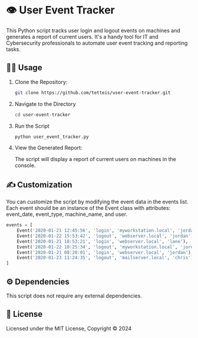 # 👁️ User Event Tracker

This Python script tracks user login and logout events on machines and generates a report of current users. It's a handy tool for IT and Cybersecurity professionals to automate user event tracking and reporting tasks.

## 👩‍💻 Usage

1. Clone the Repository:

   ```bash
   git clone https://github.com/tetteis/user-event-tracker.git
   ```

2. Navigate to the Directory

   ```bash
   cd user-event-tracker
   ```

3. Run the Script

   ```bash
   python user_event_tracker.py
   ```

4. View the Generated Report:

   The script will display a report of current users on machines in the console.

## ✍️ Customization

You can customize the script by modifying the event data in the events list. Each event should be an instance of the Event class with attributes: event_date, event_type, machine_name, and user.

```python
events = [
    Event('2020-01-21 12:45:56', 'login', 'myworkstation.local', 'jordan'),
    Event('2020-01-22 15:53:42', 'logout', 'webserver.local', 'jordan'),
    Event('2020-01-21 18:53:21', 'login', 'webserver.local', 'lane'),
    Event('2020-01-22 10:25:34', 'logout', 'myworkstation.local', 'jordan'),
    Event('2020-01-21 08:20:01', 'login', 'webserver.local', 'jordan'),
    Event('2020-01-23 11:24:35', 'logout', 'mailserver.local', 'chris'),
]
```

## ⚙️ Dependencies

This script does not require any external dependencies.

## 📃 License

Licensed under the MIT License, Copyright © 2024

